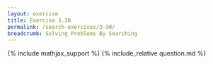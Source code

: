 ```yaml
---
layout: exercise
title: Exercise 3.30
permalink: /search-exercises/3-30/
breadcrumb: Solving Problems By Searching
---
```


{% include mathjax_support %}
{% include_relative question.md %}
